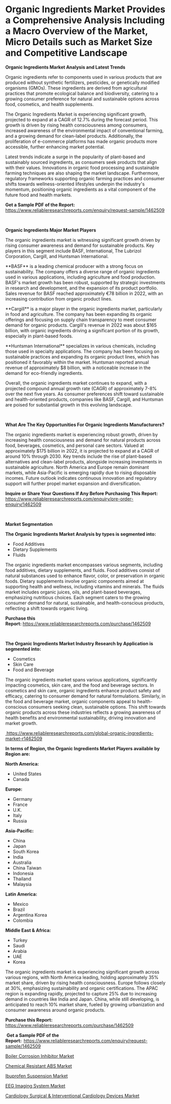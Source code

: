 <p><h1>Organic Ingredients Market Provides a Comprehensive Analysis Including a Macro Overview of the Market, Micro Details such as Market Size and Competitive Landscape</h1></p><p><strong>Organic Ingredients Market Analysis and Latest Trends</strong></p>
<p><p>Organic ingredients refer to components used in various products that are produced without synthetic fertilizers, pesticides, or genetically modified organisms (GMOs). These ingredients are derived from agricultural practices that promote ecological balance and biodiversity, catering to a growing consumer preference for natural and sustainable options across food, cosmetics, and health supplements.</p><p>The Organic Ingredients Market is experiencing significant growth, projected to expand at a CAGR of 12.7% during the forecast period. This growth is driven by rising health consciousness among consumers, increased awareness of the environmental impact of conventional farming, and a growing demand for clean-label products. Additionally, the proliferation of e-commerce platforms has made organic products more accessible, further enhancing market potential.</p><p>Latest trends indicate a surge in the popularity of plant-based and sustainably sourced ingredients, as consumers seek products that align with their values. Innovations in organic food processing and sustainable farming techniques are also shaping the market landscape. Furthermore, regulatory frameworks supporting organic farming practices and consumer shifts towards wellness-oriented lifestyles underpin the industry's momentum, positioning organic ingredients as a vital component of the future food and health markets.</p></p>
<p><strong>Get a Sample PDF of the Report:&nbsp;</strong> <a href="https://www.reliableresearchreports.com/enquiry/request-sample/1462509?utm_campaign=10&utm_medium=2&utm_source=Github&utm_content=ia&utm_term=10112024&utm_id=organic-ingredients">https://www.reliableresearchreports.com/enquiry/request-sample/1462509</a></p>
<p>&nbsp;</p>
<p><strong>Organic Ingredients Major Market Players</strong></p>
<p><p>The organic ingredients market is witnessing significant growth driven by rising consumer awareness and demand for sustainable products. Key players in this segment include BASF, International, The Lubrizol Corporation, Cargill, and Huntsman International.</p><p>**BASF** is a leading chemical producer with a strong focus on sustainability. The company offers a diverse range of organic ingredients used in various applications, including agriculture and food production. BASF's market growth has been robust, supported by strategic investments in research and development, and the expansion of its product portfolio. Sales revenue for BASF reached approximately €78 billion in 2022, with an increasing contribution from organic product lines.</p><p>**Cargill** is a major player in the organic ingredients market, particularly in food and agriculture. The company has been expanding its organic offerings and focusing on supply chain transparency to meet consumer demand for organic products. Cargill's revenue in 2022 was about $165 billion, with organic ingredients driving a significant portion of its growth, especially in plant-based foods.</p><p>**Huntsman International** specializes in various chemicals, including those used in specialty applications. The company has been focusing on sustainable practices and expanding its organic product lines, which has positioned it favorably within the market. Huntsman reported annual revenue of approximately $8 billion, with a noticeable increase in the demand for eco-friendly ingredients.</p><p>Overall, the organic ingredients market continues to expand, with a projected compound annual growth rate (CAGR) of approximately 7-8% over the next five years. As consumer preferences shift toward sustainable and health-oriented products, companies like BASF, Cargill, and Huntsman are poised for substantial growth in this evolving landscape.</p></p>
<p>&nbsp;</p>
<p><strong>What Are The Key Opportunities For Organic Ingredients Manufacturers?</strong></p>
<p><p>The organic ingredients market is experiencing robust growth, driven by increasing health consciousness and demand for natural products across food, beverages, cosmetics, and personal care sectors. Valued at approximately $175 billion in 2022, it is projected to expand at a CAGR of around 10% through 2030. Key trends include the rise of plant-based alternatives and clean-label products, alongside increasing investments in sustainable agriculture. North America and Europe remain dominant markets, while Asia-Pacific is emerging rapidly due to rising disposable incomes. Future outlook indicates continuous innovation and regulatory support will further propel market expansion and diversification.</p></p>
<p><strong>Inquire or Share Your Questions If Any Before Purchasing This Report:</strong> <a href="https://www.reliableresearchreports.com/enquiry/pre-order-enquiry/1462509?utm_campaign=10&utm_medium=2&utm_source=Github&utm_content=ia&utm_term=10112024&utm_id=organic-ingredients">https://www.reliableresearchreports.com/enquiry/pre-order-enquiry/1462509</a></p>
<p>&nbsp;</p>
<p><strong>Market Segmentation</strong></p>
<p><strong>The Organic Ingredients Market Analysis by types is segmented into:</strong></p>
<p><ul><li>Food Additives</li><li>Dietary Supplements</li><li>Fluids</li></ul></p>
<p><p>The organic ingredients market encompasses various segments, including food additives, dietary supplements, and fluids. Food additives consist of natural substances used to enhance flavor, color, or preservation in organic foods. Dietary supplements involve organic components aimed at supporting health and wellness, including vitamins and minerals. The fluids market includes organic juices, oils, and plant-based beverages, emphasizing nutritious choices. Each segment caters to the growing consumer demand for natural, sustainable, and health-conscious products, reflecting a shift towards organic living.</p></p>
<p><strong>Purchase this Report:&nbsp;</strong><a href="https://www.reliableresearchreports.com/purchase/1462509?utm_campaign=10&utm_medium=2&utm_source=Github&utm_content=ia&utm_term=10112024&utm_id=organic-ingredients">https://www.reliableresearchreports.com/purchase/1462509</a></p>
<p>&nbsp;</p>
<p><strong>The Organic Ingredients Market Industry Research by Application is segmented into:</strong></p>
<p><ul><li>Cosmetics</li><li>Skin Care</li><li>Food and Beverage</li></ul></p>
<p><p>The organic ingredients market spans various applications, significantly impacting cosmetics, skin care, and the food and beverage sectors. In cosmetics and skin care, organic ingredients enhance product safety and efficacy, catering to consumer demand for natural formulations. Similarly, in the food and beverage market, organic components appeal to health-conscious consumers seeking clean, sustainable options. This shift towards organic products across these industries reflects a growing awareness of health benefits and environmental sustainability, driving innovation and market growth.</p></p>
<p><a href="https://www.reliableresearchreports.com/global-organic-ingredients-market-r1462509?utm_campaign=10&utm_medium=2&utm_source=Github&utm_content=ia&utm_term=10112024&utm_id=organic-ingredients">&nbsp;https://www.reliableresearchreports.com/global-organic-ingredients-market-r1462509</a></p>
<p><strong>In terms of Region, the Organic Ingredients Market Players available by Region are:</strong></p>
<p>
    <p> <strong> North America: </strong>
        <ul>
            <li>United States</li>
            <li>Canada</li>
        </ul>
        </p> 
    <p> <strong> Europe: </strong>
        <ul>
            <li>Germany</li>
            <li>France</li>
            <li>U.K.</li>
            <li>Italy</li>
            <li>Russia</li>
        </ul>
        </p> 
    <p> <strong> Asia-Pacific: </strong>
        <ul>
            <li>China</li>
            <li>Japan</li>
            <li>South Korea</li>
            <li>India</li>
            <li>Australia</li>
            <li>China Taiwan</li>
            <li>Indonesia</li>
            <li>Thailand</li>
            <li>Malaysia</li>
        </ul>
        </p> 
    <p> <strong> Latin America: </strong>
        <ul>
            <li>Mexico</li>
            <li>Brazil</li>
            <li>Argentina Korea</li>
            <li>Colombia</li>
        </ul>
        </p> 
    <p> <strong> Middle East & Africa: </strong>
        <ul>
            <li>Turkey</li>
            <li>Saudi</li>
            <li>Arabia</li>
            <li>UAE</li>
            <li>Korea</li>
        </ul>
    </p>
    </p>
<p><p>The organic ingredients market is experiencing significant growth across various regions, with North America leading, holding approximately 35% market share, driven by rising health consciousness. Europe follows closely at 30%, emphasizing sustainability and organic certifications. The APAC region is expanding rapidly, projected to capture 25% due to increasing demand in countries like India and Japan. China, while still developing, is anticipated to reach 10% market share, fueled by growing urbanization and consumer awareness around organic products.</p></p>
<p><strong>Purchase this Report: </strong><a href="https://www.reliableresearchreports.com/purchase/1462509?utm_campaign=10&utm_medium=2&utm_source=Github&utm_content=ia&utm_term=10112024&utm_id=organic-ingredients">https://www.reliableresearchreports.com/purchase/1462509</a></p>
<p>&nbsp;<strong>Get a Sample PDF of the Report:&nbsp;&nbsp;</strong><a href="https://www.reliableresearchreports.com/enquiry/request-sample/1462509?utm_campaign=10&utm_medium=2&utm_source=Github&utm_content=ia&utm_term=10112024&utm_id=organic-ingredients">https://www.reliableresearchreports.com/enquiry/request-sample/1462509</a></p>
<p><strong></strong></p>
<p><p><a href="https://github.com/kimhelmer83/Market-Research-Report-List-1/blob/main/boiler-corrosion-inhibitor-market.md?utm_campaign=10&utm_medium=2&utm_source=Github&utm_content=ia&utm_term=10112024&utm_id=organic-ingredients">Boiler Corrosion Inhibitor Market</a></p><p><a href="https://www.linkedin.com/pulse/consumer-behavior-shifts-chemical-resistant-abs-market-demand-y61qe?utm_campaign=10&utm_medium=2&utm_source=Github&utm_content=ia&utm_term=10112024&utm_id=organic-ingredients">Chemical Resistant ABS Market</a></p><p><a href="https://www.linkedin.com/pulse/ibuprofen-suspension-market-research-report-2024-2031-jry3e?utm_campaign=10&utm_medium=2&utm_source=Github&utm_content=ia&utm_term=10112024&utm_id=organic-ingredients">Ibuprofen Suspension Market</a></p><p><a href="https://issuu.com/reportprime-2/docs/eeg-imaging-system-market-size-2030_e60301c5c977b5?utm_campaign=10&utm_medium=2&utm_source=Github&utm_content=ia&utm_term=10112024&utm_id=organic-ingredients">EEG Imaging System Market</a></p><p><a href="https://issuu.com/reportprime-2/docs/cardiology-surgical-interventional-_272f7e8e045667?utm_campaign=10&utm_medium=2&utm_source=Github&utm_content=ia&utm_term=10112024&utm_id=organic-ingredients">Cardiology Surgical & Interventional Cardiology Devices Market</a></p></p>